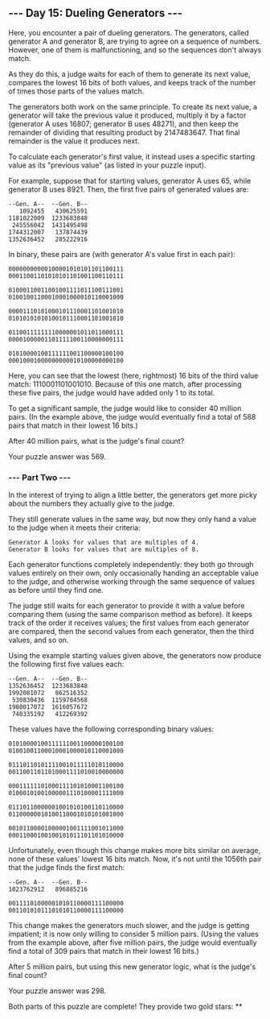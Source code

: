 ## --- Day 15: Dueling Generators ---

Here, you encounter a pair of dueling generators. The generators,
called generator A and generator B, are trying to agree on a sequence
of numbers. However, one of them is malfunctioning, and so the
sequences don't always match.

As they do this, a judge waits for each of them to generate its next
value, compares the lowest 16 bits of both values, and keeps track of
the number of times those parts of the values match.

The generators both work on the same principle. To create its next
value, a generator will take the previous value it produced, multiply
it by a factor (generator A uses 16807; generator B uses 48271), and
then keep the remainder of dividing that resulting product
by 2147483647. That final remainder is the value it produces next.

To calculate each generator's first value, it instead uses a specific
starting value as its "previous value" (as listed in your puzzle
input).

For example, suppose that for starting values, generator A uses 65,
while generator B uses 8921. Then, the first five pairs of generated
values are:

```
--Gen. A--  --Gen. B--
   1092455   430625591
1181022009  1233683848
 245556042  1431495498
1744312007   137874439
1352636452   285222916
```

In binary, these pairs are (with generator A's value first in each pair):

```
00000000000100001010101101100111
00011001101010101101001100110111

01000110011001001111011100111001
01001001100010001000010110001000

00001110101000101110001101001010
01010101010100101110001101001010

01100111111110000001011011000111
00001000001101111100110000000111

01010000100111111001100000100100
00010001000000000010100000000100
```

Here, you can see that the lowest (here, rightmost) 16 bits of the
third value match: 1110001101001010. Because of this one match, after
processing these five pairs, the judge would have added only 1 to its
total.

To get a significant sample, the judge would like to consider 40
million pairs. (In the example above, the judge would eventually find
a total of 588 pairs that match in their lowest 16 bits.)

After 40 million pairs, what is the judge's final count?

Your puzzle answer was 569.

### --- Part Two ---

In the interest of trying to align a little better, the generators get
more picky about the numbers they actually give to the judge.

They still generate values in the same way, but now they only hand a
value to the judge when it meets their criteria:

    Generator A looks for values that are multiples of 4.
    Generator B looks for values that are multiples of 8.

Each generator functions completely independently: they both go
through values entirely on their own, only occasionally handing an
acceptable value to the judge, and otherwise working through the same
sequence of values as before until they find one.

The judge still waits for each generator to provide it with a value
before comparing them (using the same comparison method as before). It
keeps track of the order it receives values; the first values from
each generator are compared, then the second values from each
generator, then the third values, and so on.

Using the example starting values given above, the generators now
produce the following first five values each:

```
--Gen. A--  --Gen. B--
1352636452  1233683848
1992081072   862516352
 530830436  1159784568
1980017072  1616057672
 740335192   412269392
```

These values have the following corresponding binary values:

```
01010000100111111001100000100100
01001001100010001000010110001000

01110110101111001011111010110000
00110011011010001111010010000000

00011111101000111101010001100100
01000101001000001110100001111000

01110110000001001010100110110000
01100000010100110001010101001000

00101100001000001001111001011000
00011000100100101011101101010000
```

Unfortunately, even though this change makes more bits similar on
average, none of these values' lowest 16 bits match. Now, it's not
until the 1056th pair that the judge finds the first match:

```
--Gen. A--  --Gen. B--
1023762912   896885216

00111101000001010110000111100000
00110101011101010110000111100000
```

This change makes the generators much slower, and the judge is getting
impatient; it is now only willing to consider 5 million pairs. (Using
the values from the example above, after five million pairs, the judge
would eventually find a total of 309 pairs that match in their lowest
16 bits.)

After 5 million pairs, but using this new generator logic, what is the
judge's final count?

Your puzzle answer was 298.

Both parts of this puzzle are complete! They provide two gold stars: **

